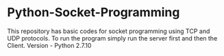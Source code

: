 # Python-Socket-Programming
This repository has basic codes for socket programming using TCP and UDP protocols.
To run the program simply run the server first and then the Client.
Version - Python 2.7.10
